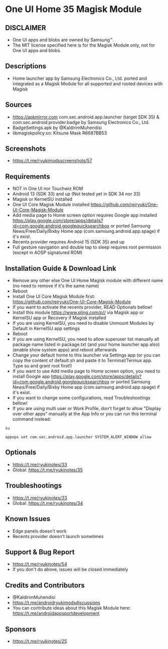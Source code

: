 # One UI Home 35 Magisk Module

## DISCLAIMER
- One UI apps and blobs are owned by Samsung™.
- The MIT license specified here is for the Magisk Module only, not for One UI apps and blobs.

## Descriptions
- Home launcher app by Samsung Electronics Co., Ltd. ported and integrated as a Magisk Module for all supported and rooted devices with Magisk

## Sources
- https://apkmirror.com com.sec.android.app.launcher (target SDK 35) & com.sec.android.provider.badge by Samsung Electronics Co., Ltd.
- BadgeSettings.apk by @KaldirimMuhendisi
- libmagiskpolicy.so: Kitsune Mask R6687BB53

## Screenshots
- https://t.me/ryukimodsscreenshots/57

## Requirements
- NOT in One UI nor Touchwiz ROM
- Android 13 (SDK 33) and up (Not tested yet in SDK 34 nor 33)
- Magisk or KernelSU installed
- One UI Core Magisk Module installed https://github.com/reiryuki/One-UI-Core-Magisk-Module
- Add media page to Home screen option requires Google app installed https://play.google.com/store/apps/details?id=com.google.android.googlequicksearchbox or ported Samsung News/Free/Daily/Bixby Home app (com.samsung.android.app.spage) if it's exist.
- Recents provider requires Android 15 (SDK 35) and up
- Full gesture navigation and double tap to sleep requires root permission (except in AOSP signatured ROM)

## Installation Guide & Download Link
- Remove any other else One UI Home Magisk module with different name (no need to remove if it's the same name)
- Reboot
- Install One UI Core Magisk Module first: https://github.com/reiryuki/One-UI-Core-Magisk-Module
- If you want to activate the recents provider, READ Optionals bellow!
- Install this module https://www.pling.com/p// via Magisk app or KernelSU app or Recovery if Magisk installed
- If you are using KernelSU, you need to disable Unmount Modules by Default in KernelSU app settings
- Reboot
- If you are using KernelSU, you need to allow superuser list manually all package name listed in package.txt (and your home launcher app also) (enable show system apps) and reboot afterwards
- Change your default home to this launcher via Settings app (or you can copy the content of default.sh and paste it to Terminal/Termux app. Type su and grant root first!)
- If you want to use Add media page to Home screen option, you need to install Google app https://play.google.com/store/apps/details?id=com.google.android.googlequicksearchbox or ported Samsung News/Free/Daily/Bixby Home app (com.samsung.android.app.spage) if it's exist.
- If you want to change some configurations, read Troubleshootings bellow!
- If you are using multi user or Work Profile, don't forget to allow "Display over other apps" manually at the App Info or you can run this terminal command instead:

`su`

`appops set com.sec.android.app.launcher SYSTEM_ALERT_WINDOW allow`


## Optionals
- https://t.me/ryukinotes/33
- Global: https://t.me/ryukinotes/35

## Troubleshootings
- https://t.me/ryukinotes/33
- Global: https://t.me/ryukinotes/34

## Known Issues
- Edge panels doesn't work
- Recents provider doesn't launch sometimes

## Support & Bug Report
- https://t.me/ryukinotes/54
- If you don't do above, issues will be closed immediately

## Credits and Contributors
- @KaldirimMuhendisi
- https://t.me/androidryukimodsdiscussions
- You can contribute ideas about this Magisk Module here: https://t.me/androidappsportdevelopment

## Sponsors
- https://t.me/ryukinotes/25


